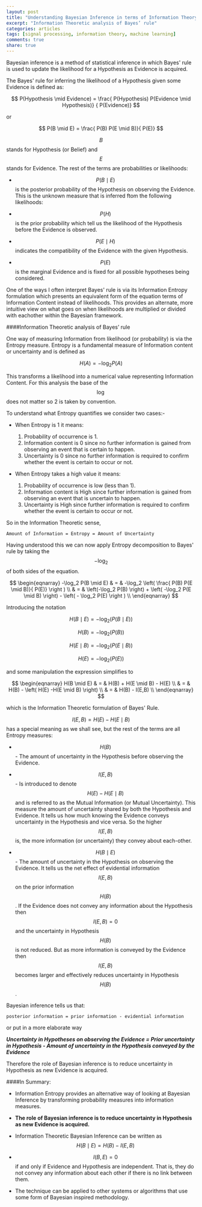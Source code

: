 ```yaml
---
layout: post
title: "Understanding Bayesian Inference in terms of Information Theory"
excerpt: "Information Theoretic analysis of Bayes’ rule"
categories: articles
tags: [signal processing, information theory, machine learning]
comments: true
share: true
---
```



Bayesian inference is a method of statistical inference in which Bayes' rule is used to update the likelihood for a Hypothesis as Evidence is acquired.

The Bayes' rule for inferring the likelihood of a Hypothesis given some Evidence is defined as:

$$
P(Hypothesis  \mid  Evidence) = \frac{ P(Hypothesis) P(Evidence \mid Hypothesis)} { P(Evidence)}
$$

or

$$
P(B  \mid  E) = \frac{ P(B) P(E \mid B)}{  P(E)}
$$


$$B$$ stands for Hypothesis (or Belief) and $$E$$ stands for Evidence. The rest of the terms are probabilities or likelihoods:

* $$P(B \mid E)$$ is the posterior probability of the Hypothesis on observing the Evidence.  This is the unknown measure that is inferred ftom the following likelihoods:

* $$P(H)$$ is the prior probability which tell us the likelihood of the Hypothesis before the Evidence is observed.

* $$ P(E \mid H) $$ indicates the compatibility of the Evidence with the given Hypothesis.

* $$P(E)$$ is the marginal Evidence and is fixed for all possible hypotheses being considered. 

One of the ways I often interpret Bayes' rule is via its Information Entropy formulation which presents an equivalent form of the equation terms of Information Content instead of likelihoods.  This provides an alternate, more intuitive view on what goes on when likelihoods are multiplied or divided with eachother within the Bayesian framework.

####Information Theoretic analysis of Bayes’ rule

One way of measuring Information from likelihood (or probability) is via the Entropy measure. Entropy is a fundamental measure of Information content or uncertainty and is defined as

$$
H(A) = -\log_2 P(A)
$$

This transforms a likelihood into a numerical value representing Information Content.  For this analysis the base of the $$\log$$ does not matter so 2 is taken by convention.

To understand what Entropy quantifies we consider two cases:-

* When Entropy is 1 it means:

    1. Probability of occurrence is 1.
    2. Information content is 0 since no further information is gained from observing an event that is certain to happen.
    3. Uncertainty is 0 since no further information is required to confirm whether the event is certain to occur or not.

* When Entropy takes a high value it means:

    1. Probability of occurrence is low (less than 1).
    2. Information content is High since further information is gained from observing an event that is uncertain to happen.
    3. Uncertainty is High since further information is required to confirm whether the event is certain to occur or not.

So in the Information Theoretic sense,

`Amount of Information = Entropy = Amount of Uncertainty`

Having understood this we can now apply Entropy decomposition to Bayes' rule by taking the $$-\log_2$$ of both sides of the equation.

$$
\begin{eqnarray}
-\log_2  P(B  \mid  E)  & = & -\log_2 \left( \frac{ P(B) P(E \mid B)}{  P(E)} \right ) \\
& = & \left(-\log_2 P(B) \right) + \left( -\log_2 P(E \mid B) \right) - \left( - \log_2  P(E) \right ) \\
\end{eqnarray}
$$

Introducing the notation 

$$
H(B \mid E) = -\log_2 \left ( P(B  \mid  E) \right )
$$

$$
H(B)   = -\log_2 \left ( P(B) \right )
$$

$$
H(E \mid B) = -\log_2 \left ( P(E  \mid  B) \right )
$$

$$
H(E)   = -\log_2 \left ( P(E) \right )
$$ 

and some manipulation the expression simplifies to

$$
\begin{eqnarray}
H(B \mid E) & = & H(B) + H(E \mid B) - H(E) \\
       & = & H(B) - \left( H(E) -H(E \mid B) \right) \\
       & = & H(B) - I(E,B)  \\
\end{eqnarray}
$$

which is the Information Theoretic formulation of Bayes' Rule. 

$$I(E,B) =  H(E) -H(E \mid B) $$ has a special meaning as we shall see, but the rest of the terms are all Entropy measures:

* $$H(B)$$ - The amount of uncertainty in the Hypothesis before observing the Evidence.

* $$I(E, B)$$ - Is introduced to denote $$ H(E) -H(E \mid B) $$ and is referred to as the Mutual Information (or Mutual Uncertainty).  This measure the amount of uncertainty shared by both the Hypothesis and Evidence.  It tells us how much knowing the Evidence conveys uncertainty in the Hypothesis and vice versa.  So the higher $$I(E, B)$$ is, the more information (or uncertainty) they convey about each-other.

* $$H(B \mid E)$$ - The amount of uncertainty in the Hypothesis on observing the Evidence.  It tells us the net effect of evidential information $$I(E,B)$$ on the prior information $$H(B)$$.  If the Evidence does not convey any information about the Hypothesis then $$I(E,B)=0$$ and the uncertainty in Hypothesis $$H(B)$$ is not reduced.  But as more information is conveyed by the Evidence then $$I(E,B)$$ becomes larger and effectively reduces uncertainty in Hypothesis $$H(B)$$.

Bayesian inference tells us that:

`posterior information = prior information - evidential information`

or put in a more elaborate way

**_Uncertainty in Hypotheses on observing the Evidence = Prior uncertainty in Hypothesis - Amount of uncertainty in the Hypothesis conveyed by the Evidence_**

Therefore the role of Bayesian inference is to reduce uncertainty in Hypothesis as new Evidence is acquired.


####In Summary:

* Information Entropy provides an alternative way of looking at Bayesian Inference by transforming probability measures into information measures.

* **The role of Bayesian inference is to reduce uncertainty in Hypothesis as new Evidence is acquired.**

* Information Theoretic Bayesian Inference can be written as $$H(B \mid E) =  H(B) - I(E,B)$$

* $$I(B, E) = 0$$ if and only if Evidence and Hypothesis are independent.  That is, they do not convey any information about each other if there is no link between them.

* The technique can be applied to other systems or algorithms that use some form of Bayesian inspired methodology.


